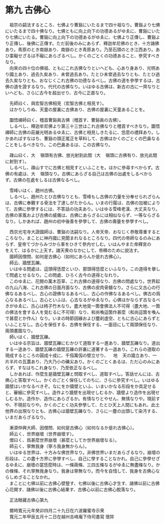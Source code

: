 # 第九 古佛心
　祖宗の嗣法するところ、七佛より曹谿にいたるまで四十祖なり。曹谿より七佛にいたるまで四十佛なり。七佛ともに向上向下の功德あるがゆゑに、曹谿にいたり七佛にいたる。曹谿に向上向下の功德あるがゆゑに、七佛より正傳し、曹谿より正傳し、後佛に正傳す。ただ前後のみにあらず、釋迦牟尼佛のとき、十方諸佛あり。靑原のとき南嶽あり、南嶽のとき靑原あり。乃至石頭のとき江西あり。あひ罣礙せざるは不礙にあらざるべし。かくのごとくの功德あること、參究すべきなり。  
　向來の四十位の佛祖、ともにこれ古佛なりといへども、心あり身あり、光明あり國土あり、過去久矣あり、未曾過去あり。たとひ未曾過去なりとも、たとひ過去久矣なりとも、おなじくこれ古佛の功德なるべし。古佛の道を參學するは、古佛の道を證するなり。代代の古佛なり。いはゆる古佛は、新古の古に一齊なりといへども、さらに古今を超出せり、古今に正直なり。  
  
　先師曰く、與宏智古佛相見（宏智古佛と相見す）。  
　はかりしりぬ、天童の屋裏に古佛あり、古佛の屋裏に天童あることを。  
  
　圜悟禪師曰く、稽首曹谿眞古佛（稽首す、曹谿眞の古佛）。  
　しるべし、釋迦牟尼佛より第三十三世はこれ古佛なりと稽首すべきなり。圜悟禪師に古佛の莊嚴光明あるゆゑに、古佛と相見しきたるに、恁麼の禮拜あり。しかあればすなはち、曹谿の頭正尾正を草料して、古佛はかくのごとくの巴鼻なることをしるべきなり。この巴鼻あるは、この古佛なり。  
  
　疎山曰く、大<img width="16" height="16" src="_czKqOUx.png" border="0">嶺頭有古佛、放光射到此間（大<img width="16" height="16" src="_czKqOUx.png" border="0">嶺頭に古佛有り、放光此間に射到す）。  
　しるべし、疎山すでに古佛と相見すといふことを。ほかに參尋すべからず。古佛の有處は、大<img width="16" height="16" src="_czKqOUx.png" border="0">嶺頭なり。古佛にあらざる自己は古佛の出處をしるべからず。古佛の在處をしるは古佛なるべし。  
  
　雪峰いはく、趙州古佛。  
　しるべし、趙州たとひ古佛なりとも、雪峰もし古佛の力量を分奉せられざらんは、古佛に奉覲する骨法を了達しがたからん。いまの行履は、古佛の加被によりて、古佛に參學するには、不答話の功夫あり。いはゆる雪峰老漢、大丈夫なり。古佛の家風および古佛の威儀は、古佛にあらざるには相似ならず、一等ならざるなり。しかあれば、趙州の初中後善を參學して、古佛の壽量を參學すべし。  
  
　西京光宅寺大證國師は、曹谿の法嗣なり。人帝天帝、おなじく恭敬尊重するところなり。まことに神丹國に見聞まれなるところなり。四代の帝師なるのみにあらず、皇帝てづからみづから車をひきて參内せしむ。いはんやまた帝釋宮の<img width="16" height="16" src="_cigRKYF.png" border="0">をえて、はるかに上天す。諸天衆のなかにして、帝釋のために說法す。  
　國師因僧問、如何是古佛心（如何にあらんか是れ古佛心）。  
　師云、牆壁瓦礫。  
　いはゆる問處は、這頭得恁麼といひ、那頭得恁麼といふなり。この道得を擧して問處とせるなり。この問處、ひろく古今の道得となれり。  
　このゆゑに、花開の萬木百草、これ古佛の道得なり、古佛の問處なり。世界起の九山八海、これ古佛の日面月面なり、古佛の皮肉骨髓なり。さらに又古心の行佛なるあるべし、古心の證佛なるあるべし、古心の作佛なるあるべし。佛古の爲心なるあるべし。古心といふは、心古なるがゆゑなり。心佛はかならず古なるべきがゆゑに、古心は椅子竹木なり。盡大地覓一箇會佛法人不可得（盡大地、一箇の佛法を會する人を覓むるに不可得）なり、和尚喚這箇作甚麼（和尚這箇を喚んで甚麼とか作ん）なり。いまの時節因緣および塵刹虛空、ともに古心にあらずといふことなし。古心を保任する、古佛を保任する、一面目にして兩頭保任なり、兩頭畫圖なり。  
　師いはく、牆壁瓦礫。  
　いはゆる宗旨は、牆壁瓦礫にむかひて道取する一進あり、牆壁瓦礫なり。道出する一途あり、牆壁瓦礫の牆壁瓦礫の許裏に道著する一退あり。これらの道取の現成するところの圓成十成に、千仭萬仭の壁立せり、<img width="16" height="16" src="_csEzP0F.png" border="0">地<img width="16" height="16" src="_csEzP0F.png" border="0">天の牆立あり、一片半片の瓦蓋あり、乃大乃小の礫尖あり。かくのごとくあるは、ただ心のみにあらず、すなはちこれ身なり、乃至依正なるべし。  
　しかあれば、作麼生是牆壁瓦礫と問取すべし、道取すべし。答話せんには、古佛心と答取すべし。かくのごとく保任してのちに、さらに參究すべし。いはゆる牆壁はいかなるべきぞ。なにをか牆壁といふ、いまいかなる形段をか具足せると、審細に參究すべし。造作より牆壁を出現せしむるか、牆壁より造作を出現せしむるか。造作か、造作にあらざるか。有情󠄁なりとやせん、無情󠄁なりや。現前すや、不現前なりや。かくのごとく功夫參學して、たとひ天上人間にもあれ、此土他界の出現なりとも、古佛心は牆壁瓦礫なり、さらに一塵の出頭して染汚する、いまだあらざるなり。  
  
　漸源仲興大師、因僧問、如何是古佛心（如何なるか是れ古佛心）。  
　師云く、世界崩壞（世界崩壞す）。  
　僧曰く、爲甚麼世界崩壞（甚麼としてか世界崩壞なる）。  
　師云く、寧無我身（寧ろ我身無からん）。  
　いはゆる世界は、十方みな佛世界なり。非佛世界いまだあらざるなり。崩壞の形段は、この盡十方界に參學すべし、自己に學することなかれ。自己に參學せざるゆゑに、崩壞の當恁麼時は、一條兩條、三四五條なるがゆゑに無盡條なり。かの條條、それ寧無我身なり。我身は寧無なり。而今を自惜して、我身を古佛心ならしめざることなかれ。  
　まことに七佛以前に古佛心壁豎す、七佛以後に古佛心才生す、諸佛以前に古佛心花開す、諸佛以後に古佛心結果す、古佛心以前に古佛心脫落なり。  
  
　正法眼藏古佛心第九  
  
　爾時寬元元年癸卯四月二十九日在六波羅蜜寺示衆  
　寬元二年甲辰五月十二日在越州吉峰庵下侍司書寫 懷弉